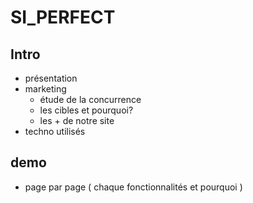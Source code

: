 # SI_PERFECT

## Intro
* présentation
* marketing
  - étude de la concurrence
  - les cibles et pourquoi?
  - les + de notre site
* techno utilisés

## demo
* page par page ( chaque fonctionnalités et pourquoi )
